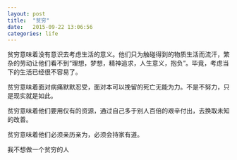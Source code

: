 ```yaml
---
layout: post
title:  "贫穷"
date:   2015-09-22 13:06:56
categories: life
---
```


贫穷意味着没有意识去考虑生活的意义。他们只为触碰得到的物质生活而流汗，繁杂的劳动让他们看不到“理想，梦想，精神追求，人生意义，抱负”。毕竟，考虑当下的生活已经很不容易了。

贫穷意味着面对病痛默默忍受，面对本可以挽留的死亡无能为力。不是不努力，只是现实就是如此。

贫穷意味着他们要用仅有的资源，通过自己多于别人百倍的艰辛付出，去换取未知的改善。

贫穷意味着他们必须亲历亲为，必须会持家有道。

我不想做一个贫穷的人